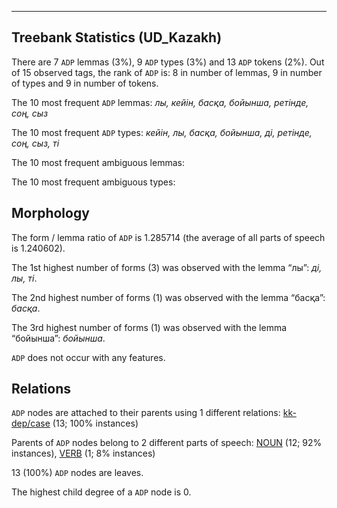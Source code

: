 

--------------------------------------------------------------------------------

## Treebank Statistics (UD_Kazakh)

There are 7 `ADP` lemmas (3%), 9 `ADP` types (3%) and 13 `ADP` tokens (2%).
Out of 15 observed tags, the rank of `ADP` is: 8 in number of lemmas, 9 in number of types and 9 in number of tokens.

The 10 most frequent `ADP` lemmas: <em>лы, кейін, басқа, бойынша, ретінде, соң, сыз</em>

The 10 most frequent `ADP` types:  <em>кейін, лы, басқа, бойынша, ді, ретінде, соң, сыз, ті</em>

The 10 most frequent ambiguous lemmas: 

The 10 most frequent ambiguous types:  



## Morphology

The form / lemma ratio of `ADP` is 1.285714 (the average of all parts of speech is 1.240602).

The 1st highest number of forms (3) was observed with the lemma “лы”: <em>ді, лы, ті</em>.

The 2nd highest number of forms (1) was observed with the lemma “басқа”: <em>басқа</em>.

The 3rd highest number of forms (1) was observed with the lemma “бойынша”: <em>бойынша</em>.

`ADP` does not occur with any features.


## Relations

`ADP` nodes are attached to their parents using 1 different relations: [kk-dep/case]() (13; 100% instances)

Parents of `ADP` nodes belong to 2 different parts of speech: [NOUN]() (12; 92% instances), [VERB]() (1; 8% instances)

13 (100%) `ADP` nodes are leaves.

The highest child degree of a `ADP` node is 0.

